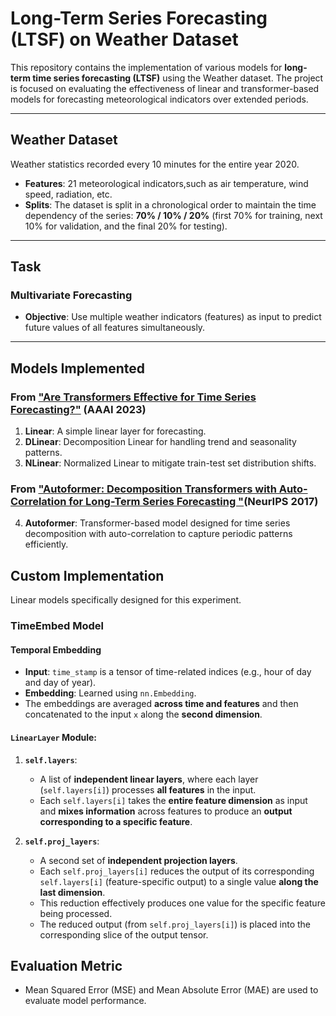# Long-Term Series Forecasting (LTSF) on Weather Dataset

This repository contains the implementation of various models for **long-term time series forecasting (LTSF)** using the Weather dataset. The project is focused on evaluating the effectiveness of linear and transformer-based models for forecasting meteorological indicators over extended periods.

---

##  Weather Dataset

 Weather statistics recorded every 10 minutes for the entire year 2020.
- **Features**: 
    21 meteorological indicators,such as air temperature, wind speed, radiation, etc.
- **Splits**: 
    The dataset is split in a chronological order to maintain the time dependency of the series: **70% / 10% / 20%** (first 70% for training, next 10% for validation, and the final 20% for testing).

---

## Task

### Multivariate Forecasting
- **Objective**: Use multiple weather indicators (features) as input to predict future values of all features simultaneously.

---

##  Models Implemented

### From ["Are Transformers Effective for Time Series Forecasting?"](https://arxiv.org/abs/2205.13504) (AAAI 2023)
1. **Linear**: A simple linear layer for forecasting.
2. **DLinear**: Decomposition Linear for handling trend and seasonality patterns.
3. **NLinear**: Normalized Linear to mitigate train-test set distribution shifts.

### From ["Autoformer: Decomposition Transformers with Auto-Correlation for Long-Term Series Forecasting "](https://arxiv.org/abs/2106.13008)(NeurIPS 2017) 
4. **Autoformer**: Transformer-based model designed for time series decomposition with auto-correlation to capture periodic patterns efficiently.

## Custom Implementation
Linear models specifically designed for this experiment.
### **TimeEmbed Model**

#### Temporal Embedding
- **Input**: `time_stamp` is a tensor of time-related indices (e.g., hour of day and day of year).
- **Embedding**: Learned using `nn.Embedding`.
- The embeddings are averaged **across time and features** and then concatenated to the input `x` along the **second dimension**.

####  `LinearLayer` Module:
1. **`self.layers`**:
   - A list of **independent linear layers**, where each layer (`self.layers[i]`) processes **all features** in the input.
   - Each `self.layers[i]` takes the **entire feature dimension** as input and **mixes information** across features to produce an **output corresponding to a specific feature**.

2. **`self.proj_layers`**:
   - A second set of **independent projection layers**.
   - Each `self.proj_layers[i]` reduces the output of its corresponding `self.layers[i]` (feature-specific output) to a single value **along the last dimension**.
   - This reduction effectively produces one value for the specific feature being processed.
   - The reduced output (from `self.proj_layers[i]`) is placed into the corresponding slice of the output tensor.



## Evaluation Metric

- Mean Squared Error (MSE) and Mean Absolute Error (MAE) are used to evaluate model performance.